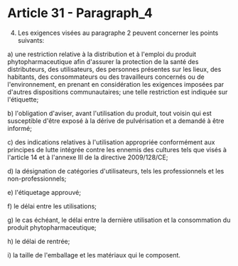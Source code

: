 # Article 31 - Paragraph_4

4. Les exigences visées au paragraphe 2 peuvent concerner les points suivants:

a) une restriction relative à la distribution et à l'emploi du produit phytopharmaceutique afin d'assurer la protection de la santé des distributeurs, des utilisateurs, des personnes présentes sur les lieux, des habitants, des consommateurs ou des travailleurs concernés ou de l'environnement, en prenant en considération les exigences imposées par d'autres dispositions communautaires; une telle restriction est indiquée sur l'étiquette;

b) l'obligation d'aviser, avant l'utilisation du produit, tout voisin qui est susceptible d'être exposé à la dérive de pulvérisation et a demandé à être informé;

c) des indications relatives à l'utilisation appropriée conformément aux principes de lutte intégrée contre les ennemis des cultures tels que visés à l'article 14 et à l'annexe III de la directive 2009/128/CE;

d) la désignation de catégories d'utilisateurs, tels les professionnels et les non-professionnels;

e) l'étiquetage approuvé;

f) le délai entre les utilisations;

g) le cas échéant, le délai entre la dernière utilisation et la consommation du produit phytopharmaceutique;

h) le délai de rentrée;

i) la taille de l'emballage et les matériaux qui le composent.
